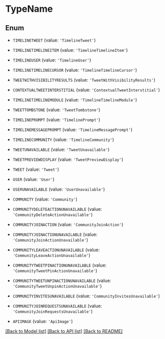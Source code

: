 # TypeName


## Enum

* `TIMELINETWEET` (value: `'TimelineTweet'`)

* `TIMELINETIMELINEITEM` (value: `'TimelineTimelineItem'`)

* `TIMELINEUSER` (value: `'TimelineUser'`)

* `TIMELINETIMELINECURSOR` (value: `'TimelineTimelineCursor'`)

* `TWEETWITHVISIBILITYRESULTS` (value: `'TweetWithVisibilityResults'`)

* `CONTEXTUALTWEETINTERSTITIAL` (value: `'ContextualTweetInterstitial'`)

* `TIMELINETIMELINEMODULE` (value: `'TimelineTimelineModule'`)

* `TWEETTOMBSTONE` (value: `'TweetTombstone'`)

* `TIMELINEPROMPT` (value: `'TimelinePrompt'`)

* `TIMELINEMESSAGEPROMPT` (value: `'TimelineMessagePrompt'`)

* `TIMELINECOMMUNITY` (value: `'TimelineCommunity'`)

* `TWEETUNAVAILABLE` (value: `'TweetUnavailable'`)

* `TWEETPREVIEWDISPLAY` (value: `'TweetPreviewDisplay'`)

* `TWEET` (value: `'Tweet'`)

* `USER` (value: `'User'`)

* `USERUNAVAILABLE` (value: `'UserUnavailable'`)

* `COMMUNITY` (value: `'Community'`)

* `COMMUNITYDELETEACTIONUNAVAILABLE` (value: `'CommunityDeleteActionUnavailable'`)

* `COMMUNITYJOINACTION` (value: `'CommunityJoinAction'`)

* `COMMUNITYJOINACTIONUNAVAILABLE` (value: `'CommunityJoinActionUnavailable'`)

* `COMMUNITYLEAVEACTIONUNAVAILABLE` (value: `'CommunityLeaveActionUnavailable'`)

* `COMMUNITYTWEETPINACTIONUNAVAILABLE` (value: `'CommunityTweetPinActionUnavailable'`)

* `COMMUNITYTWEETUNPINACTIONUNAVAILABLE` (value: `'CommunityTweetUnpinActionUnavailable'`)

* `COMMUNITYINVITESUNAVAILABLE` (value: `'CommunityInvitesUnavailable'`)

* `COMMUNITYJOINREQUESTSUNAVAILABLE` (value: `'CommunityJoinRequestsUnavailable'`)

* `APIIMAGE` (value: `'ApiImage'`)

[[Back to Model list]](../README.md#documentation-for-models) [[Back to API list]](../README.md#documentation-for-api-endpoints) [[Back to README]](../README.md)


